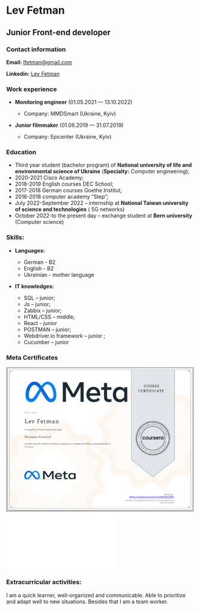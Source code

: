 # Lev Fetman #
## Junior Front-end developer ##


### Contact information ###
**Email:** lfetman@gmail.com  

**Linkedin:** [Lev Fetman](https://www.linkedin.com/in/lev-fetman-702975223/)

### Work experience ###

- **Monitoring engineer** (01.05.2021 — 13.10.2022)
    - Company: MMDSmart (Ukraine, Kyiv)

- **Junior filmmaker** (01.06.2019 — 31.07.2019)
    - Company: Epicenter (Ukraine, Kyiv)

### Education ###

- Third year student (bachelor program) of **National university of life and environmental science of Ukraine** (**Specialty:** Computer engineering);
- 2020-2021 Cisco Academy;
- 2018-2019 English courses DEC School;
- 2017-2018 German courses Goethe Institut;
- 2016-2018 computer academy “Step”;
- July 2022-September 2022 – internship at **National Taiwan university of science and technologies** ( 5G networks)
-  October 2022-to the present day – exchange student at **Bern university** (Computer science)

### Skills: ###

- **Languages:**
    - German - B2
    - English - B2
    - Ukrainian - mother language

- **IT knowledges:**

    - SQL – junior;
    - Js – junior;
    - Zabbix – junior;
    - HTML/CSS – middle;
    - React - junior
    - POSTMAN – junior;
    - Webdriver.io framework – junior ;
    - Cucumber – junior


### Meta Certificates ###
![](version_control.png)
![](file:///D:/Meta%20Certificate/Coursera%2053XBWBAVUAHN.pdf)


### Extracurricular activities: ###
I am a quick learner, well-organized and communicable. Able to prioritize and adapt well to new situations. Besides that I am a team worker.